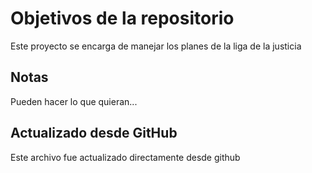 # Objetivos de la repositorio

Este proyecto se encarga de manejar los planes de la liga de la justicia

## Notas
Pueden hacer lo que quieran...

## Actualizado desde GitHub
Este archivo fue actualizado directamente desde github

